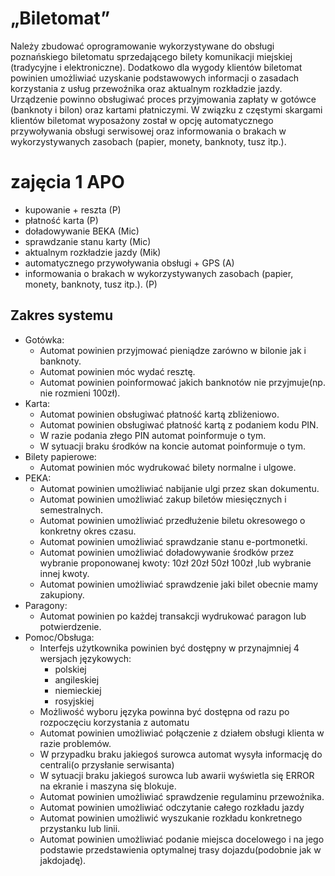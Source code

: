 # „Biletomat”

Należy zbudować oprogramowanie wykorzystywane do obsługi poznańskiego biletomatu sprzedającego bilety komunikacji miejskiej (tradycyjne i elektroniczne). Dodatkowo dla wygody klientów biletomat powinien umożliwiać uzyskanie podstawowych informacji o zasadach korzystania z usług przewoźnika oraz aktualnym rozkładzie jazdy. Urządzenie powinno obsługiwać proces przyjmowania zapłaty w gotówce (banknoty i bilon) oraz kartami płatniczymi. W związku z częstymi skargami klientów biletomat wyposażony został w opcję automatycznego przywoływania obsługi serwisowej oraz informowania o brakach w wykorzystywanych zasobach (papier, monety, banknoty, tusz itp.).

# zajęcia 1 APO

-   kupowanie + reszta (P)
-   płatność karta (P)
-   doładowywanie BEKA (Mic)
-   sprawdzanie stanu karty (Mic)
-   aktualnym rozkładzie jazdy (Mik)
-   automatycznego przywoływania obsługi + GPS (A)
-   informowania o brakach w wykorzystywanych zasobach (papier, monety, banknoty, tusz itp.). (P)

## Zakres systemu

-   Gotówka:
    -   Automat powinien przyjmować pieniądze zarówno w bilonie jak i banknoty.
    -   Automat powinien móc wydać resztę.
    -   Automat powinien poinformować jakich banknotów nie przyjmuje(np. nie rozmieni 100zł).
-   Karta:
    -   Automat powinien obsługiwać płatność kartą zbliżeniowo.
    -   Automat powinien obsługiwać płatność kartą z podaniem kodu PIN.
    -   W razie podania złego PIN automat poinformuje o tym.
    -   W sytuacji braku środków na koncie automat poinformuje o tym.
-   Bilety papierowe:
    -   Automat powinien móc wydrukować bilety normalne i ulgowe.
-   PEKA:
    -   Automat powinien umożliwiać nabijanie ulgi przez skan dokumentu.
    -   Automat powinien umożliwiać zakup biletów miesięcznych i semestralnych.
    -   Automat powinien umożliwiać przedłużenie biletu okresowego o konkretny okres czasu.
    -   Automat powinien umożliwiać sprawdzanie stanu e-portmonetki.
    -   Automat powinien umożliwiać doładowywanie środków przez wybranie proponowanej kwoty: 10zł 20zł 50zł 100zł ,lub wybranie innej kwoty.
    -   Automat powinien umożliwiać sprawdzenie jaki bilet obecnie mamy zakupiony.
-   Paragony:
    -   Automat powinien po każdej transakcji wydrukować paragon lub potwierdzenie.
-   Pomoc/Obsługa:
    -   Interfejs użytkownika powinien być dostępny w przynajmniej 4 wersjach językowych:
        -   polskiej
        -   angileskiej
        -   niemieckiej
        -   rosyjskiej
    -   Możliwość wyboru języka powinna być dostępna od razu po rozpoczęciu korzystania z automatu
    -   Automat powinien umożliwiać połączenie z działem obsługi klienta w razie problemów.
    -   W przypadku braku jakiegoś surowca automat wysyła informację do centrali(o przysłanie serwisanta)
    -   W sytuacji braku jakiegoś surowca lub awarii wyświetla się ERROR na ekranie i maszyna się blokuje.
    -   Automat powinien umożliwiać sprawdzenie regulaminu przewoźnika.
    -   Automat powinien umożliwiać odczytanie całego rozkładu jazdy
    -   Automat powinien umożliwić wyszukanie rozkładu konkretnego przystanku lub linii.
    -   Automat powinien umożliwiać podanie miejsca docelowego i na jego podstawie przedstawienia optymalnej trasy dojazdu(podobnie jak w jakdojadę).
